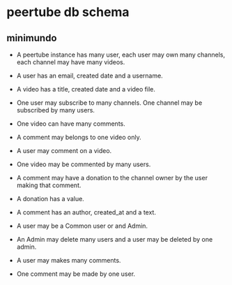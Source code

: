 # peertube db schema

## minimundo

- A peertube instance has many user, each user may own many channels, each channel may have many videos.

- A user has an email, created date and a username. 
- A video has a title, created date and a video file.

- One user may subscribe to many channels. One channel may be subscribed by many users.

- One video can have many comments. 
- A comment may belongs to one video only. 
- A user may comment on a video.
- One video may be commented by many users. 
- A comment may have a donation to the channel owner by the user making that comment. 
- A donation has a value.
- A comment has an author, created_at and a text.

- A user may be a Common user or and Admin.
- An Admin may delete many users and a user may be deleted by one admin.

- A user may makes many comments.
- One comment may be made by one user.
